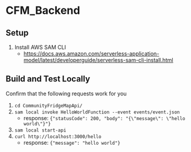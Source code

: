 # CFM_Backend

## Setup

1. Install AWS SAM CLI
    * https://docs.aws.amazon.com/serverless-application-model/latest/developerguide/serverless-sam-cli-install.html


## Build and Test Locally

Confirm that the following requests work for you

1. `cd CommunityFridgeMapApi/`
2. `sam local invoke HelloWorldFunction --event events/event.json`
    * response: ```{"statusCode": 200, "body": "{\"message\": \"hello world\"}"}```
3. `sam local start-api`
4. `curl http://localhost:3000/hello`
    * response: ```{"message": "hello world"}```


